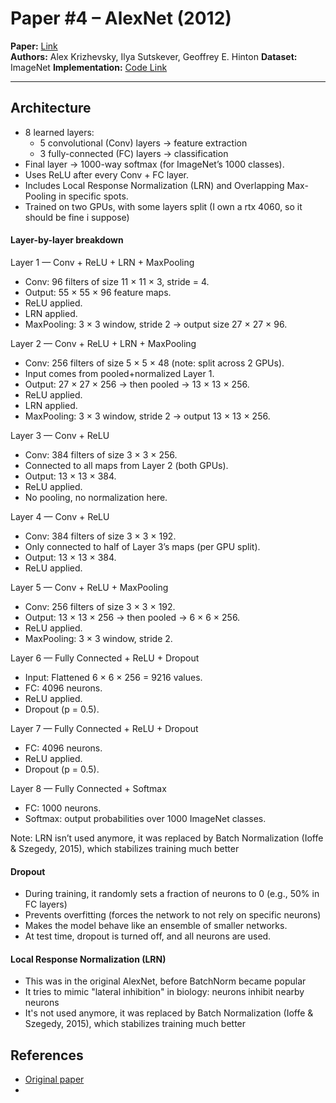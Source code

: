 # Paper #4 – AlexNet (2012)

**Paper:** [Link](https://proceedings.neurips.cc/paper_files/paper/2012/file/c399862d3b9d6b76c8436e924a68c45b-Paper.pdf)  
**Authors:** Alex Krizhevsky, Ilya Sutskever, Geoffrey E. Hinton
**Dataset:** ImageNet
**Implementation:** [Code Link](./alexnet.ipynb)

---

## Architecture
- 8 learned layers:
    - 5 convolutional (Conv) layers → feature extraction
    - 3 fully-connected (FC) layers → classification
- Final layer → 1000-way softmax (for ImageNet’s 1000 classes).
- Uses ReLU after every Conv + FC layer.
- Includes Local Response Normalization (LRN) and Overlapping Max-Pooling in specific spots.
- Trained on two GPUs, with some layers split (I own a rtx 4060, so it should be fine i suppose)

#### Layer-by-layer breakdown
Layer 1 — Conv + ReLU + LRN + MaxPooling
- Conv: 96 filters of size 11 × 11 × 3, stride = 4.
- Output: 55 × 55 × 96 feature maps.
- ReLU applied.
- LRN applied.
- MaxPooling: 3 × 3 window, stride 2 → output size 27 × 27 × 96.

Layer 2 — Conv + ReLU + LRN + MaxPooling
- Conv: 256 filters of size 5 × 5 × 48 (note: split across 2 GPUs).
- Input comes from pooled+normalized Layer 1.
- Output: 27 × 27 × 256 → then pooled → 13 × 13 × 256.
- ReLU applied.
- LRN applied.
- MaxPooling: 3 × 3 window, stride 2 → output 13 × 13 × 256.

Layer 3 — Conv + ReLU
- Conv: 384 filters of size 3 × 3 × 256.
- Connected to all maps from Layer 2 (both GPUs).
- Output: 13 × 13 × 384.
- ReLU applied.
- No pooling, no normalization here.

Layer 4 — Conv + ReLU
- Conv: 384 filters of size 3 × 3 × 192.
- Only connected to half of Layer 3’s maps (per GPU split).
- Output: 13 × 13 × 384.
- ReLU applied.

Layer 5 — Conv + ReLU + MaxPooling
- Conv: 256 filters of size 3 × 3 × 192.
- Output: 13 × 13 × 256 → then pooled → 6 × 6 × 256.
- ReLU applied.
- MaxPooling: 3 × 3 window, stride 2.

Layer 6 — Fully Connected + ReLU + Dropout
- Input: Flattened 6 × 6 × 256 = 9216 values.
- FC: 4096 neurons.
- ReLU applied.
- Dropout (p = 0.5).

Layer 7 — Fully Connected + ReLU + Dropout
- FC: 4096 neurons.
- ReLU applied.
- Dropout (p = 0.5).

Layer 8 — Fully Connected + Softmax
- FC: 1000 neurons.
- Softmax: output probabilities over 1000 ImageNet classes.


Note: LRN isn’t used anymore, it was replaced by Batch Normalization (Ioffe & Szegedy, 2015), which stabilizes training much better


#### Dropout

- During training, it randomly sets a fraction of neurons to 0 (e.g., 50% in FC layers)
- Prevents overfitting (forces the network to not rely on specific neurons)
- Makes the model behave like an ensemble of smaller networks.
- At test time, dropout is turned off, and all neurons are used.


#### Local Response Normalization (LRN)

- This was in the original AlexNet, before BatchNorm became popular
- It tries to mimic "lateral inhibition" in biology: neurons inhibit nearby neurons
- It's not used anymore, it was replaced by Batch Normalization (Ioffe & Szegedy, 2015), which stabilizes training much better


## References
- [Original paper](https://proceedings.neurips.cc/paper_files/paper/2012/file/c399862d3b9d6b76c8436e924a68c45b-Paper.pdf)
- []()